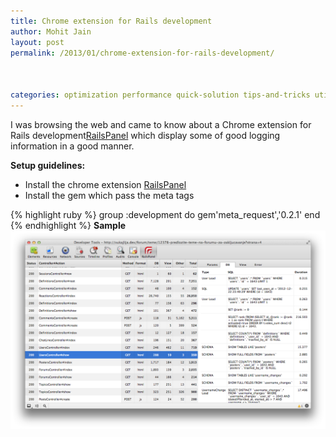 ```yaml
---
title: Chrome extension for Rails development
author: Mohit Jain
layout: post
permalink: /2013/01/chrome-extension-for-rails-development/



categories: optimization performance quick-solution tips-and-tricks utilities
---
```


I was browsing the web and came to know about a Chrome extension for Rails development[RailsPanel][1] which display some of good logging information in a good manner.

 [1]: https://chrome.google.com/webstore/detail/railspanel/gjpfobpafnhjhbajcjgccbbdofdckggg

**Setup guidelines:**


*   Install the chrome extension [RailsPanel][1]
*   Install the gem which pass the meta tags

{% highlight ruby %}
group :development do
 gem'meta_request','0.2.1'
end
{% endhighlight %}
**Sample**
![Rails Panel Chrome Extension for Rails logging](/wp-content/uploads/2013/01/railspanel.png?fit=1236,778)
